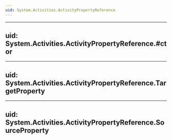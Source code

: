 ```yaml
---
uid: System.Activities.ActivityPropertyReference
---
```


---
uid: System.Activities.ActivityPropertyReference.#ctor
---

---
uid: System.Activities.ActivityPropertyReference.TargetProperty
---

---
uid: System.Activities.ActivityPropertyReference.SourceProperty
---
